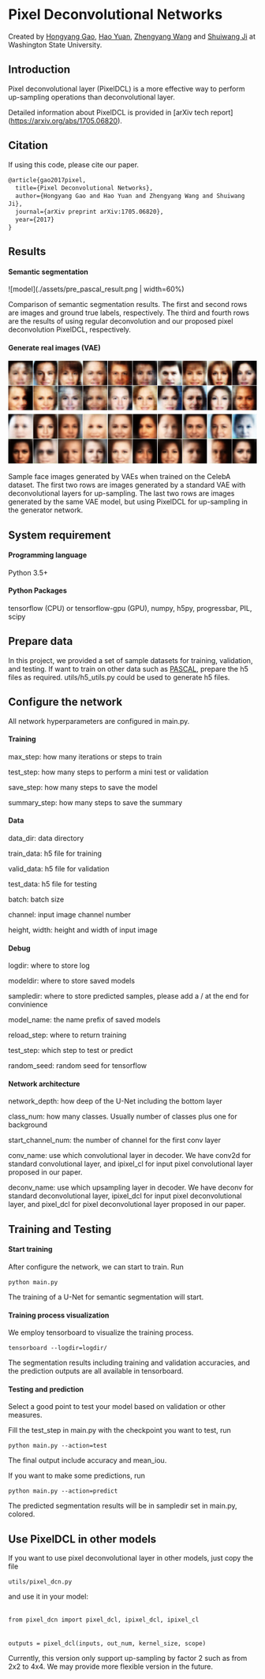 # Pixel Deconvolutional Networks

Created by [Hongyang Gao](http://eecs.wsu.edu/~hgao/), [Hao Yuan](http://www.eecs.wsu.edu/~hyuan2/), [Zhengyang Wang](http://www.eecs.wsu.edu/~zwang6/) and [Shuiwang Ji](http://www.eecs.wsu.edu/~sji/) at Washington State University.

## Introduction

Pixel deconvolutional layer (PixelDCL) is a more effective way to perform up-sampling operations than deconvolutional layer.

Detailed information about PixelDCL is provided in [arXiv tech report] (https://arxiv.org/abs/1705.06820).

## Citation

If using this code, please cite our paper.

```
@article{gao2017pixel,
  title={Pixel Deconvolutional Networks},
  author={Hongyang Gao and Hao Yuan and Zhengyang Wang and Shuiwang Ji},
  journal={arXiv preprint arXiv:1705.06820},
  year={2017}
}
```

## Results

#### Semantic segmentation

![model](./assets/pre_pascal_result.png | width=60%)

Comparison of semantic segmentation results. The first and second rows
are images and ground true labels, respectively. The third and fourth
rows are the results of using regular deconvolution and our proposed
pixel deconvolution PixelDCL, respectively.

#### Generate real images (VAE)

![model](./assets/vae_result.png)

Sample face images generated by VAEs when trained on the CelebA dataset.
The first two rows are images generated by a standard VAE with
deconvolutional layers for up-sampling. The last two rows are images
generated by the same VAE model, but using PixelDCL for up-sampling in the
generator network.

## System requirement

#### Programming language
Python 3.5+

#### Python Packages
tensorflow (CPU) or tensorflow-gpu (GPU), numpy, h5py, progressbar, PIL, scipy

## Prepare data

In this project, we provided a set of sample datasets for training, validation, and testing.
If want to train on other data such as [PASCAL](http://host.robots.ox.ac.uk/pascal/VOC/),
prepare the h5 files as required.
utils/h5_utils.py could be used to generate h5 files.

## Configure the network

All network hyperparameters are configured in main.py.

#### Training

max_step: how many iterations or steps to train

test_step: how many steps to perform a mini test or validation

save_step: how many steps to save the model

summary_step: how many steps to save the summary

#### Data

data_dir: data directory

train_data: h5 file for training

valid_data: h5 file for validation

test_data: h5 file for testing

batch: batch size

channel: input image channel number

height, width: height and width of input image

#### Debug

logdir: where to store log

modeldir: where to store saved models

sampledir: where to store predicted samples, please add a / at the end for convinience

model_name: the name prefix of saved models

reload_step: where to return training

test_step: which step to test or predict

random_seed: random seed for tensorflow

#### Network architecture

network_depth: how deep of the U-Net including the bottom layer

class_num: how many classes. Usually number of classes plus one for background

start_channel_num: the number of channel for the first conv layer


conv_name: use which convolutional layer in decoder. We have conv2d for standard convolutional layer, and ipixel_cl for input pixel convolutional layer proposed in our paper.

deconv_name: use which upsampling layer in decoder. We have deconv for standard deconvolutional layer, ipixel_dcl for input pixel deconvolutional layer, and pixel_dcl for pixel deconvolutional layer proposed in our paper.

## Training and Testing

#### Start training

After configure the network, we can start to train. Run
```
python main.py
```
The training of a U-Net for semantic segmentation will start.

#### Training process visualization

We employ tensorboard to visualize the training process.

```
tensorboard --logdir=logdir/
```

The segmentation results including training and validation accuracies, and the prediction outputs are all available in tensorboard.

#### Testing and prediction

Select a good point to test your model based on validation or other measures.

Fill the test_step in main.py with the checkpoint you want to test, run

```
python main.py --action=test
```

The final output include accuracy and mean_iou.

If you want to make some predictions, run

```
python main.py --action=predict
```

The predicted segmentation results will be in sampledir set in main.py, colored.

## Use PixelDCL in other models

If you want to use pixel deconvolutional layer in other models, just copy the file

```
utils/pixel_dcn.py
```

and use it in your model:

```

from pixel_dcn import pixel_dcl, ipixel_dcl, ipixel_cl


outputs = pixel_dcl(inputs, out_num, kernel_size, scope)

```

Currently, this version only support up-sampling by factor 2 such as from 2x2 to 4x4. We may provide more flexible version in the future.

